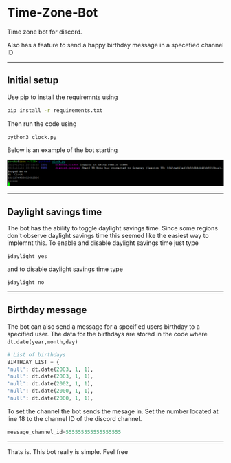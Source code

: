 # Time-Zone-Bot
Time zone bot for discord.

Also has a feature to send a happy birthday message in a specefied channel ID

---

## Initial setup

Use pip to install the requiremnts using
```bash
pip install -r requirements.txt
```

Then run the code using 
```bahs
python3 clock.py
```

Below is an example of the bot starting

![Example](https://github.com/sirjacob2u/Time-Zone-Bot/blob/main/Starting.png?raw=true "Sucess")

---

## Daylight savings time

The bot has the ability to toggle daylight savings time. Since some regions don't observe daylight savings time this seemed like the easiest way to implemnt this. To enable and disable daylight savings time just type 

```
$daylight yes 
```

and to disable daylight savings time type 

```
$daylight no
```

---
## Birthday message 

The bot can also send a message for a specified users birthday to a specified user. The data for the birthdays are stored in the code where  `dt.date(year,month,day)` 

```python
# List of birthdays
BIRTHDAY_LIST = {
'null': dt.date(2003, 1, 1),
'null': dt.date(2003, 1, 1),
'null': dt.date(2002, 1, 1),
'null': dt.date(2000, 1, 1),
'null': dt.date(2000, 1, 1),
```

To set the channel the bot sends the mesage in. Set the number located at line 18 to the channel ID of the discord channel. 

```python
message_channel_id=555555555555555555
```

---

Thats is. This bot really is simple. Feel free 
